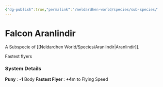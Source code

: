 ```yaml
---
{"dg-publish":true,"permalink":"/neldardhen-world/species/sub-species/falcon-aranlindir/"}
---
```


# Falcon Aranlindir
A Subspecie of [[Neldardhen World/Species/Aranlindir\|Aranlindir]].

Fastest flyers

### System Details
**Puny** : **-1** Body
**Fastest Flyer** : **+4**m to Flying Speed